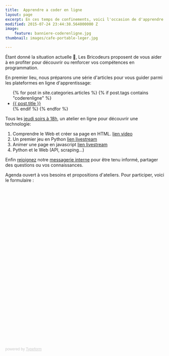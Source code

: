 ```yaml
---
title:  Apprendre a coder en ligne
layout: page
excerpt: En ces temps de confinements, voici l'occasion de d'apprendre a coder en ligne.
modified: 2015-07-24 23:44:38.564000000 Z
image:
    feature: banniere-coderenligne.jpg
thumbnail: images/cafe-portable-leger.jpg

---
```


Étant donné la situation actuelle 🤷, Les Bricodeurs proposent de vous aider à en profiter pour découvrir ou renforcer vos compétences en programmation.

En premier lieu, nous préparons une série d'articles pour vous guider parmi les plateformes en ligne d'apprentissage:
<ul class="">
{% for post in site.categories.articles %} 
{% if post.tags contains "coderenligne" %}
  <li><article><a href="{{ site.url }}{{ post.url }}">{{ post.title }} </a></article></li>
{% endif %}
{% endfor %}
</ul>

Tous les [jeudi soirs à 18h](https://www.facebook.com/events/2876113685783817/), un atelier en ligne pour découvrir une technologie:
1. Comprendre le Web et créer sa page en HTML. [lien video](https://www.youtube.com/watch?v=b3m6CFbikcA)
2. Un premier jeu en Python [lien livestream](https://youtu.be/-oeEa8yKVSk?t=229)
3. Animer une page en javascript  [lien livestream](https://www.youtube.com/watch?v=O1eJH2N30UE)
4. Python et le Web (API, scraping...)

Enfin [rejoignez](https://www.helloasso.com/associations/les-bricodeurs/adhesions/adhesions-bricodeurs-2016) notre [messagerie interne](https://join.slack.com/t/bricodeurs/shared_invite/zt-3sxsf81w-Rvwn~LcyLi1ekAln6qCl1Q) pour être tenu informé, partager des questions ou vos connaissances.

Agenda ouvert à vos besoins et propositions d'ateliers. Pour participer, voici le formulaire :

<div class="typeform-widget" data-url="https://lesbricodeurs.typeform.com/to/nlyRQK" style="width: 100%; height: 500px;"></div> <script> (function() { var qs,js,q,s,d=document, gi=d.getElementById, ce=d.createElement, gt=d.getElementsByTagName, id="typef_orm", b="https://embed.typeform.com/"; if(!gi.call(d,id)) { js=ce.call(d,"script"); js.id=id; js.src=b+"embed.js"; q=gt.call(d,"script")[0]; q.parentNode.insertBefore(js,q) } })() </script> <div style="font-family: Sans-Serif;font-size: 12px;color: #999;opacity: 0.5; padding-top: 5px;"> powered by <a href="https://admin.typeform.com/signup?utm_campaign=nlyRQK&utm_source=typeform.com-01D8JWX96RYSD4EMK2XJRHMJFK-free&utm_medium=typeform&utm_content=typeform-embedded-poweredbytypeform&utm_term=EN" style="color: #999" target="_blank">Typeform</a> </div>


